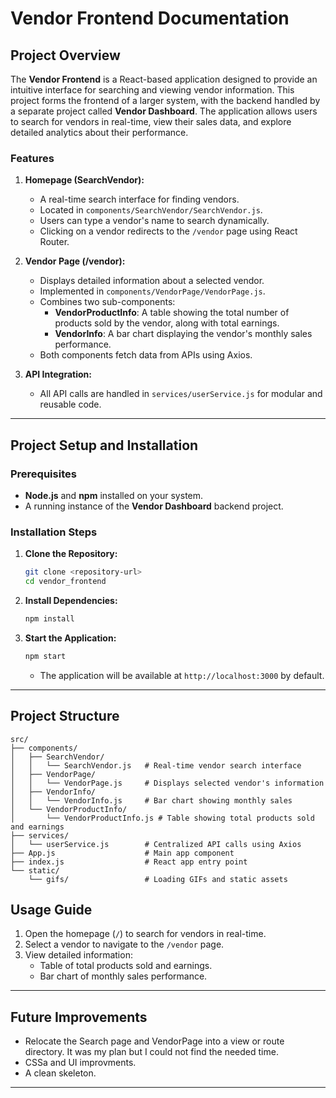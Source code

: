 # Vendor Frontend Documentation

## Project Overview

The **Vendor Frontend** is a React-based application designed to provide an intuitive interface for searching and viewing vendor information. This project forms the frontend of a larger system, with the backend handled by a separate project called **Vendor Dashboard**. The application allows users to search for vendors in real-time, view their sales data, and explore detailed analytics about their performance.

### Features

1. **Homepage (SearchVendor):**
   - A real-time search interface for finding vendors.
   - Located in `components/SearchVendor/SearchVendor.js`.
   - Users can type a vendor's name to search dynamically.
   - Clicking on a vendor redirects to the `/vendor` page using React Router.

2. **Vendor Page (/vendor):**
   - Displays detailed information about a selected vendor.
   - Implemented in `components/VendorPage/VendorPage.js`.
   - Combines two sub-components:
     - **VendorProductInfo**: A table showing the total number of products sold by the vendor, along with total earnings.
     - **VendorInfo**: A bar chart displaying the vendor's monthly sales performance.
   - Both components fetch data from APIs using Axios.

3. **API Integration:**
   - All API calls are handled in `services/userService.js` for modular and reusable code.

---

## Project Setup and Installation

### Prerequisites

- **Node.js** and **npm** installed on your system.
- A running instance of the **Vendor Dashboard** backend project.

### Installation Steps

1. **Clone the Repository:**
   ```bash
   git clone <repository-url>
   cd vendor_frontend
   ```

2. **Install Dependencies:**
   ```bash
   npm install
   ```

3. **Start the Application:**
   ```bash
   npm start
   ```
   - The application will be available at `http://localhost:3000` by default.

---

## Project Structure

```plaintext
src/
├── components/
│   ├── SearchVendor/
│   │   └── SearchVendor.js   # Real-time vendor search interface
│   ├── VendorPage/
│   │   └── VendorPage.js     # Displays selected vendor's information
│   ├── VendorInfo/
│   │   └── VendorInfo.js     # Bar chart showing monthly sales
│   └── VendorProductInfo/
│       └── VendorProductInfo.js # Table showing total products sold and earnings
├── services/
│   └── userService.js        # Centralized API calls using Axios
├── App.js                    # Main app component
├── index.js                  # React app entry point
└── static/
    └── gifs/                 # Loading GIFs and static assets
```



## Usage Guide

1. Open the homepage (`/`) to search for vendors in real-time.
2. Select a vendor to navigate to the `/vendor` page.
3. View detailed information:
   - Table of total products sold and earnings.
   - Bar chart of monthly sales performance.

---

## Future Improvements

- Relocate the Search page and VendorPage into a view or route directory. It was my plan but I could not find the needed time.
- CSSa and UI improvments.
- A clean skeleton.
---
